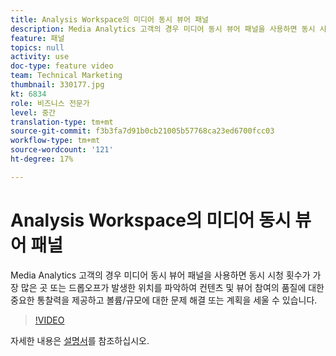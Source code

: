 ```yaml
---
title: Analysis Workspace의 미디어 동시 뷰어 패널
description: Media Analytics 고객의 경우 미디어 동시 뷰어 패널을 사용하면 동시 시청 횟수가 가장 많은 곳 또는 드롭오프가 발생한 위치를 파악하여 컨텐츠 및 뷰어 참여의 품질에 대한 중요한 통찰력을 제공하고 볼륨/규모에 대한 문제 해결 또는 계획을 세울 수 있습니다.
feature: 패널
topics: null
activity: use
doc-type: feature video
team: Technical Marketing
thumbnail: 330177.jpg
kt: 6834
role: 비즈니스 전문가
level: 중간
translation-type: tm+mt
source-git-commit: f3b3fa7d91b0cb21005b57768ca23ed6700fcc03
workflow-type: tm+mt
source-wordcount: '121'
ht-degree: 17%

---
```



# Analysis Workspace의 미디어 동시 뷰어 패널

Media Analytics 고객의 경우 미디어 동시 뷰어 패널을 사용하면 동시 시청 횟수가 가장 많은 곳 또는 드롭오프가 발생한 위치를 파악하여 컨텐츠 및 뷰어 참여의 품질에 대한 중요한 통찰력을 제공하고 볼륨/규모에 대한 문제 해결 또는 계획을 세울 수 있습니다.

>[!VIDEO](https://video.tv.adobe.com/v/330177/?quality=12&learn=on)

자세한 내용은 [설명서](https://experienceleague.adobe.com/docs/analytics/analyze/analysis-workspace/panels/media-concurrent-viewers.html?lang=en#analysis-workspace)를 참조하십시오.
